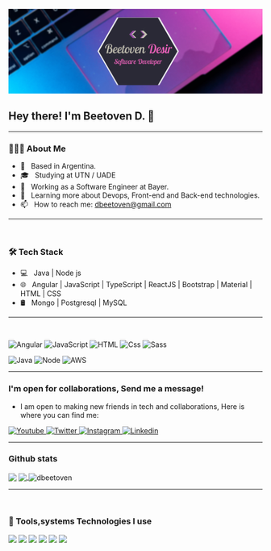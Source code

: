 [![Header](https://github.com/dbeetoven/dbeetoven/blob/master/banner.png 'Header')](https://dbeetoven.github.io/dbeetoven/)

<h2> Hey there!  I'm Beetoven D. 👋</h2>

---

<h3> 👨🏻‍💻 About Me </h3>

- 🤔 &nbsp; Based in Argentina.
- 🎓 &nbsp; Studying at UTN / UADE
- 💼 &nbsp; Working as a Software Engineer at Bayer.
- 🌱 &nbsp; Learning more about Devops, Front-end and Back-end technologies.
- 📫 &nbsp; How to reach me: dbeetoven@gmail.com

---

<br/>
<h3>🛠 Tech Stack</h3>

- 💻 &nbsp; Java | Node js
- 🌐 &nbsp; Angular | JavaScript | TypeScript | ReactJS | Bootstrap | Material | HTML | CSS
- 🛢 &nbsp; Mongo | Postgresql | MySQL

---

<br/>

<p>
  <img alt="Angular" src="https://img.shields.io/badge/Angular-DD0031?logo=angular&logoColor=white&style=for-the-badge" />
  <img alt="JavaScript" src="https://img.shields.io/badge/JavaScript-F7DF1E?logo=javascript&logoColor=white&style=for-the-badge" />
  <img alt="HTML" src="https://img.shields.io/badge/HTML-E34F26?logo=html5&logoColor=white&style=for-the-badge" />
  <img alt="Css" src="https://img.shields.io/badge/CSS-1572B6?logo=css3&logoColor=white&style=for-the-badge" />
  <img alt="Sass" src="https://img.shields.io/badge/Sass-CC6699?logo=sass&logoColor=white&style=for-the-badge" />
</p>

<p>
    <img alt="Java" src="https://img.shields.io/badge/Java-5382a1?logo=java&logoColor=white&style=for-the-badge" /> <img alt="Node" src="https://img.shields.io/badge/Node.js-339933?logo=node.js&logoColor=white&style=for-the-badge" />
     <img alt="AWS" src="https://img.shields.io/badge/AWS-FF9900?logo=amazon&logoColor=white&style=for-the-badge" /></p>

---

### I'm open for collaborations, Send me a message!

- I am open to making new friends in tech and collaborations, Here is where you can find me:

<p>
  <a href="https://dev.to/dbeetoven">
    <img alt="Youtube" src="https://img.shields.io/badge/DEV.TO-0A0A0A?logo=dev.to&logoColor=white&style=for-the-badge" />
  </a>

  <a href="https://twitter.com/dbeetoven">
    <img alt="Twitter" src="https://img.shields.io/badge/Twitter-1DA1F2?logo=twitter&logoColor=white&style=for-the-badge" />
  </a>
  <a href="https://www.instagram.com/dbeetoven/">
    <img alt="Instagram" src="https://img.shields.io/badge/Instagram-E4405F?logo=instagram&logoColor=white&style=for-the-badge" />
  </a>
  <a href="https://www.linkedin.com/in/dbeetoven/">
    <img alt="Linkedin" src="https://img.shields.io/badge/linkedin-0077B5?logo=linkedin&logoColor=white&style=for-the-badge" />
  </a>
</p>

---

### Github stats

<img align="center" src="https://github-readme-stats.vercel.app/api?username=dbeetoven&count_private=true&title_color=FF66C4&icon_color=9446A6&text_color=C9C6B7&custom_title=Beetoven+Desir's+GitHub+Stats&show_icons=true" />
<a href="https://github.com/dbeetoven">
  <img align="center" src="https://github-readme-stats.vercel.app/api/top-langs/?username=dbeetoven&layout=compact&title_color=FF66C4&text_color=C9C6B7&icon_color=C9C6B7" />
</a>
<a><img align="center" src="https://github-readme-streak-stats.herokuapp.com/?user=dbeetoven&" alt="dbeetoven" />
</a>

---

<br/>

<h3>🔧 Tools,systems Technologies I use</h3>

![](https://img.shields.io/badge/OS-Linux-informational?style=flat&logo=linux&logoColor=white&color=FCC624)
![](https://img.shields.io/badge/Catalina-informational?style=flat&logo=apple&logoColor=white&color=FCC624)
![](https://img.shields.io/badge/Editor-IntelliJ_IDEA-informational?style=flat&logo=intellij-idea&logoColor=white&color=A42E2B)
![](https://img.shields.io/badge/Visual-Studio-Code?style=flat&logo=vscode&logoColor=white&color=007ACC)
![](https://img.shields.io/badge/Shell-Zsh-informational?style=flat&logo=gnu-bash&logoColor=white&color=019733)
![](https://img.shields.io/badge/Tools-Docker-informational?style=flat&logo=docker&logoColor=white&color=2496ED)

<!-- Resources -->
<!-- Icons: https://simpleicons.org/ -->
<!-- GitHub Stats: https://github.com/anuraghazra/github-readme-stats -->
<!-- Emojis: https://emojipedia.org/emoji/ -->
<!-- HTML Emojis: https://www.fileformat.info/index.htm -->
<!-- Shields: https://shields.io/ -->
<!-- Awesome GitHub Profile README: https://github.com/abhisheknaiidu/awesome-github-profile-readme -->
